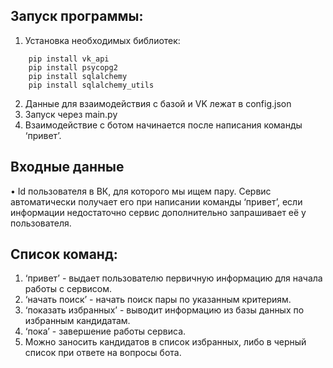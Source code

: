 ## Запуск программы:
1.	Установка необходимых библиотек:
``` 
    pip install vk_api
    pip install psycopg2
    pip install sqlalchemy
    pip install sqlalchemy_utils
``` 
2.	Данные для взаимодействия с базой и VK лежат в config.json
3.	Запуск через main.py
4.	Взаимодействие с ботом начинается после написания команды ‘привет’.
## Входные данные
•	 Id пользователя в ВК, для которого мы ищем пару. Сервис автоматически получает его при написании команды ‘привет’,
если информации недостаточно сервис дополнительно запрашивает её у пользователя.
## Список команд:
1.	‘привет’ - выдает пользователю первичную информацию для начала работы с сервисом.
2.	‘начать поиск’ - начать поиск пары по указанным критериям.
3.	‘показать избранных’ - выводит информацию из базы данных по избранным кандидатам.
4.	‘пока’ - завершение работы сервиса.
5.	Можно заносить кандидатов в список избранных, либо в черный список при ответе на вопросы бота.